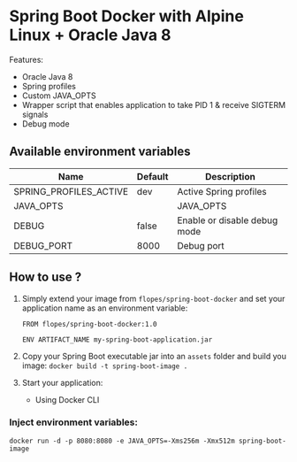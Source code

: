 # Spring Boot Docker with Alpine Linux + Oracle Java 8

Features:
- Oracle Java 8 
- Spring profiles
- Custom JAVA_OPTS
- Wrapper script that enables application to take PID 1 & receive SIGTERM signals
- Debug mode

## Available environment variables

Name                    | Default   | Description
------------------------|-----------|------------------------------------
SPRING_PROFILES_ACTIVE  | dev   | Active Spring profiles
JAVA_OPTS               |       | JAVA_OPTS
DEBUG                   | false | Enable or disable debug mode
DEBUG_PORT              | 8000  | Debug port


## How to use ?

1. Simply extend your image from `flopes/spring-boot-docker` and set your application name as an environment variable:
    ``` Docker
    FROM flopes/spring-boot-docker:1.0
    
    ENV ARTIFACT_NAME my-spring-boot-application.jar
    ```

2. Copy your Spring Boot executable jar into an `assets` folder and build you image:
```docker build -t spring-boot-image . ```

3. Start your application:
    - Using Docker CLI

### Inject environment variables:
```docker run -d -p 8080:8080 -e JAVA_OPTS=-Xms256m -Xmx512m spring-boot-image```

